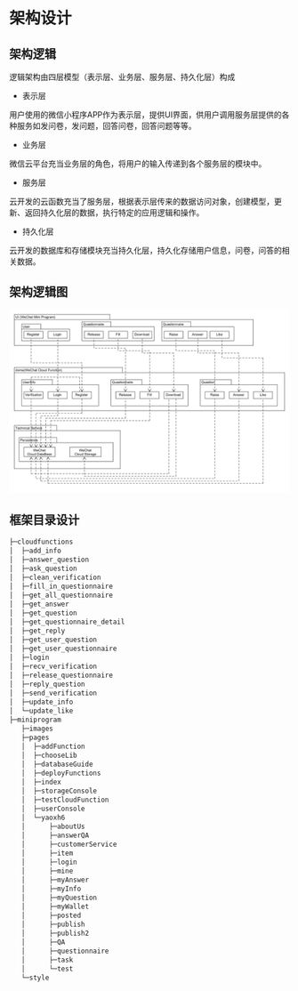 # 架构设计

## 架构逻辑

逻辑架构由四层模型（表示层、业务层、服务层、持久化层）构成 

- 表示层

用户使用的微信小程序APP作为表示层，提供UI界面，供用户调用服务层提供的各种服务如发问卷，发问题，回答问卷，回答问题等等。

- 业务层

微信云平台充当业务层的角色，将用户的输入传递到各个服务层的模块中。

- 服务层

云开发的云函数充当了服务层，根据表示层传来的数据访问对象，创建模型，更新、返回持久化层的数据，执行特定的应用逻辑和操作。

- 持久化层

云开发的数据库和存储模块充当持久化层，持久化存储用户信息，问卷，问答的相关数据。

## 架构逻辑图

![架构逻辑图](https://github.com/swsad/Dashboard/blob/master/imgs/7-design/4.1-architecture-design/架构逻辑图.png)

## 框架目录设计

```
├─cloudfunctions
│  ├─add_info
│  ├─answer_question
│  ├─ask_question
│  ├─clean_verification
│  ├─fill_in_questionnaire
│  ├─get_all_questionnaire
│  ├─get_answer
│  ├─get_question
│  ├─get_questionnaire_detail
│  ├─get_reply
│  ├─get_user_question
│  ├─get_user_questionnaire
│  ├─login
│  ├─recv_verification
│  ├─release_questionnaire
│  ├─reply_question
│  ├─send_verification
│  ├─update_info
│  └─update_like
├─miniprogram
   ├─images
   ├─pages
   │  ├─addFunction
   │  ├─chooseLib
   │  ├─databaseGuide
   │  ├─deployFunctions
   │  ├─index
   │  ├─storageConsole
   │  ├─testCloudFunction
   │  ├─userConsole
   │  └─yaoxh6
   │      ├─aboutUs
   │      ├─answerQA
   │      ├─customerService
   │      ├─item
   │      ├─login
   │      ├─mine
   │      ├─myAnswer
   │      ├─myInfo
   │      ├─myQuestion
   │      ├─myWallet
   │      ├─posted
   │      ├─publish
   │      ├─publish2
   │      ├─QA
   │      ├─questionnaire
   │      ├─task
   │      └─test
   └─style
```